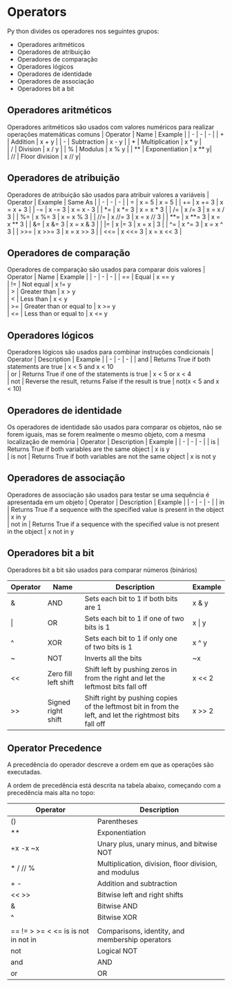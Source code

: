 # Operators
Py thon divides os operadores nos seguintes grupos:

+ Operadores aritméticos
+ Operadores de atribuição
+ Operadores de comparação
+ Operadores lógicos
+ Operadores de identidade
+ Operadores de associação
+ Operadores bit a bit

## Operadores aritméticos
Operadores aritméticos são usados com valores numéricos para realizar operações matemáticas comuns
| Operator | Name | Example |
| - | - | - |
| + | Addition | x + y 	|
| - | Subtraction | x - y |	
| * | Multiplication | x * y |	
| / | Division | x / y |
| % | Modulus | x % y |
| ** | Exponentiation |	x ** y| 	
| // | Floor division | x // y|

## Operadores de atribuição
Operadores de atribuição são usados para atribuir valores a variáveis
| Operator | Example |   Same As |
| - | - | - |
| = 	| x = 5 	|   x = 5 	|
| += 	| x += 3 	|   x = x + 3 	|
| -= 	| x -= 3 	|   x = x - 3 	|
| *= 	| x *= 3 	|   x = x * 3 	|
| /= 	| x /= 3 	|   x = x / 3 	|
| %= 	| x %= 3 	|   x = x % 3 	|
| //= 	| x //= 3 	|   x = x // 3 	|
| **= 	| x **= 3 	|   x = x ** 3 	|
| &= 	| x &= 3 	|   x = x & 3 	|
| \|= 	| x \|= 3 	|   x = x \| 3 	|
| ^= 	| x ^= 3 	|   x = x ^ 3 	|
| >>= 	| x >>= 3 	|   x = x >> 3 	|
| <<= 	| x <<= 3 	|   x = x << 3  |

## Operadores de comparação
Operadores de comparação são usados para comparar dois valores
| Operator | Name | Example |
| - | - | - |
| == |	Equal | x == y 	
| != |	Not equal | x != y 	
| > |	Greater than | x > y 	
| < |	Less than | x < y 	
| >= |	Greater than or equal to | x >= y 	
| <= |	Less than or equal to | x <= y

## Operadores lógicos
Operadores lógicos são usados para combinar instruções condicionais
| Operator |	Description	| Example |
| - | - | - |
| and | Returns True if both statements are true | x < 5 and  x < 10 	
| or |	Returns True if one of the statements is true | x < 5 or x < 4 	
| not |	Reverse the result, returns False if the result is true | not(x < 5 and x < 10)

## Operadores de identidade
Os operadores de identidade são usados para comparar os objetos, não se forem iguais, mas se forem realmente o mesmo objeto, com a mesma localização de memória
| Operator | Description | Example |
| - | - | - |
| is | 	Returns True if both variables are the same object |	x is y 	
| is not | Returns True if both variables are not the same object |	x is not y

## Operadores de associação
Operadores de associação são usados para testar se uma sequência é apresentada em um objeto
| Operator |	Description |	Example |
| - | - | - |
| in | 	Returns True if a sequence with the specified value is present in the object |	x in y 	
| not in |	Returns True if a sequence with the specified value is not present in the object | x not in y

## Operadores bit a bit
Operadores bit a bit são usados para comparar números (binários)

| Operator | Name | Description | Example
| - | - | - | - |
| & | AND |	Sets each bit to 1 if both bits are 1 |x & y 	
| \| | OR |	Sets each bit to 1 if one of two bits is 1 | x \| y 	
| ^ |	XOR |	Sets each bit to 1 if only one of two bits is 1 |	x ^ y 	
| ~ |	NOT |	Inverts all the bits |	~x 	
| << |	Zero fill left shift |	Shift left by pushing zeros in from the right and let the leftmost bits fall off |	x << 2 	
| >> |	Signed right shift |	Shift right by pushing copies of the leftmost bit in from the left, and let the rightmost bits fall off |	x >> 2

## Operator Precedence
A precedência do operador descreve a ordem em que as operações são executadas.

A ordem de precedência está descrita na tabela abaixo, começando com a precedência mais alta no topo:

| Operator |	Description |
| - | - |
| () |	Parentheses 	
| ** |	Exponentiation 	
| +x  -x  ~x |	Unary plus, unary minus, and bitwise NOT 	
| *  /  //  % |	Multiplication, division, floor division, and modulus 	
| +  - |	Addition and subtraction 	
| <<  >> |	Bitwise left and right shifts 	
| & |	Bitwise AND 	
| ^  |	Bitwise XOR 	
| | |	Bitwise OR 	
| ==  !=  >  >=  <  <=  is  is not  in  not in  |	Comparisons, identity, and membership operators 	
| not |	Logical NOT 	
| and |	AND 	
| or |	OR